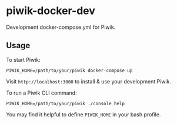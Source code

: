 # piwik-docker-dev
Development docker-compose.yml for Piwik.

## Usage

To start Piwik:

```
PIWIK_HOME=/path/to/your/piwik docker-compose up
```

Visit `http://localhost:3000` to install & use your development Piwik.

To run a Piwik CLI command:

```
PIWIK_HOME=/path/to/your/piwik ./console help
```

You may find it helpful to define `PIWIK_HOME` in your bash profile.
